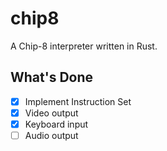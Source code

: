 # chip8

A Chip-8 interpreter written in Rust.

## What's Done

- [x] Implement Instruction Set
- [x] Video output
- [x] Keyboard input
- [ ] Audio output